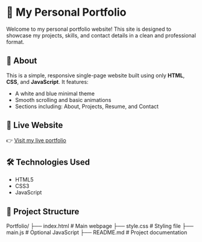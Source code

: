 # 🌟 My Personal Portfolio

Welcome to my personal portfolio website! This site is designed to showcase my projects, skills, and contact details in a clean and professional format.

## 📌 About
This is a simple, responsive single-page website built using only **HTML**, **CSS**, and **JavaScript**. It features:

- A white and blue minimal theme
- Smooth scrolling and basic animations
- Sections including: About, Projects, Resume, and Contact

## 🚀 Live Website
👉 [Visit my live portfolio](https://ansaarsathiq-45.github.io/Portfolio/)

## 🛠️ Technologies Used
- HTML5
- CSS3
- JavaScript

## 📁 Project Structure
Portfolio/
├── index.html # Main webpage
├── style.css # Styling file
├── main.js # Optional JavaScript
├── README.md # Project documentation
